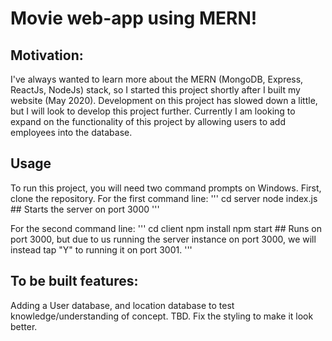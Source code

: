 # Movie web-app using MERN!

## Motivation:
I've always wanted to learn more about the MERN (MongoDB, Express, ReactJs, NodeJs) stack, so I started this project shortly after I built my website (May 2020). Development on this project has slowed down a little, but I will look to develop this project further. Currently I am looking to expand on the functionality of this project by allowing users to add employees into the database.

## Usage
To run this project, you will need two command prompts on Windows. First, clone the repository. For the first command line:
''' 
cd server
node index.js ## Starts the server on port 3000
'''

For the second command line:
'''
cd client
npm install
npm start ## Runs on port 3000, but due to us running the server instance on port 3000, we will instead tap "Y" to running it on port 3001.
'''


## To be built features:
Adding a User database, and location database to test knowledge/understanding of concept. TBD.
Fix the styling to make it look better.
